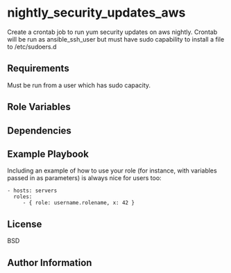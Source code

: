 nightly_security_updates_aws
========

Create a crontab job to run yum security updates on aws nightly.
Crontab will be run as ansible_ssh_user but must have sudo capability
to install a file to /etc/sudoers.d

Requirements
------------

Must be run from a user which has sudo capacity.

Role Variables
--------------


Dependencies
------------


Example Playbook
-------------------------

Including an example of how to use your role (for instance, with variables passed in as parameters) is always nice for users too:

    - hosts: servers
      roles:
         - { role: username.rolename, x: 42 }

License
-------

BSD

Author Information
------------------


